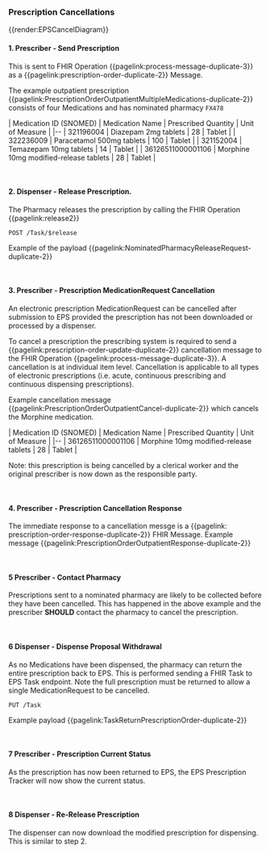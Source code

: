 ### Prescription Cancellations

{{render:EPSCancelDiagram}}


#### 1. Prescriber - Send Prescription


This is sent to FHIR Operation {{pagelink:process-message-duplicate-3}} as a 
{{pagelink:prescription-order-duplicate-2}} Message.

The example outpatient prescription {{pagelink:PrescriptionOrderOutpatientMultipleMedications-duplicate-2}} consists of four Medications and has nominated pharmacy `FX478` 


| Medication ID (SNOMED) | Medication Name | Prescribed Quantity | Unit of Measure |
|--
| 321196004 | Diazepam 2mg tablets | 28 | Tablet |
| 322236009 | Paracetamol 500mg tablets | 100 | Tablet |
| 321152004 | Temazepam 10mg tablets | 14 | Tablet |
| 36126511000001106 | Morphine 10mg modified-release tablets | 28 | Tablet |

<br>

#### 2. Dispenser - Release Prescription.


The Pharmacy releases the prescription by calling the FHIR Operation {{pagelink:release2}}

`POST /Task/$release`

Example of the payload {{pagelink:NominatedPharmacyReleaseRequest-duplicate-2}}

<br>

#### 3. Prescriber - Prescription MedicationRequest Cancellation

An electronic prescription MedicationRequest can be cancelled after submission to EPS provided the prescription has not been downloaded or processed by a dispenser.

To cancel a prescription the prescribing system is required to send a {{pagelink:prescription-order-update-duplicate-2}} 
cancellation message to the FHIR Operation {{pagelink:process-message-duplicate-3}}. 
A cancellation is at individual item level. Cancellation is applicable to all types of electronic prescriptions (i.e. acute, continuous prescribing and continuous dispensing prescriptions).

Example cancellation message {{pagelink:PrescriptionOrderOutpatientCancel-duplicate-2}} which cancels the Morphine medication.

| Medication ID (SNOMED) | Medication Name | Prescribed Quantity | Unit of Measure |
|--
| 36126511000001106 | Morphine 10mg modified-release tablets | 28 | Tablet |

Note: this prescription is being cancelled by a clerical worker and the original prescriber is now down as the responsible party.

<br>

#### 4. Prescriber - Prescription Cancellation Response

The immediate response to a cancellation messge is a {{pagelink: prescription-order-response-duplicate-2}} FHIR Message.
Example message {{pagelink:PrescriptionOrderOutpatientResponse-duplicate-2}}

<br>

#### 5 Prescriber - Contact Pharmacy

Prescriptions sent to a nominated pharmacy are likely to be collected before they have been cancelled. This has happened in the above example and the prescriber **SHOULD** contact the pharmacy to cancel the prescription.

<br>

#### 6 Dispenser - Dispense Proposal Withdrawal

As no Medications have been dispensed, the pharmacy can return the entire prescription back to EPS. This is performed sending a FHIR Task to EPS Task endpoint. Note the full prescription must be returned to allow a single MedicationRequest to be cancelled.

`PUT /Task`

Example payload {{pagelink:TaskReturnPrescriptionOrder-duplicate-2}}

<br>

#### 7 Prescriber - Prescription Current Status

As the prescription has now been returned to EPS, the EPS Prescription Tracker will now show the current status.

<br>

#### 8 Dispenser - Re-Release Prescription

The dispenser can now download the modified prescription for dispensing. This is similar to step 2.

